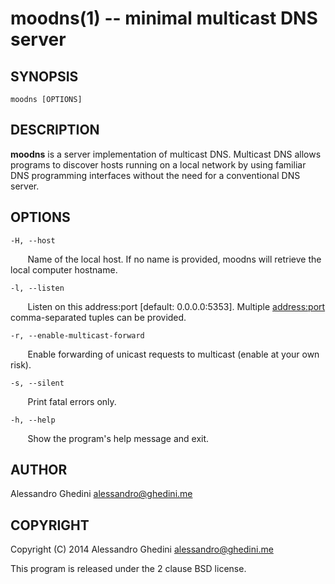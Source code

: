 moodns(1) -- minimal multicast DNS server
=========================================

## SYNOPSIS

`moodns [OPTIONS]`

## DESCRIPTION

**moodns** is a server implementation of multicast DNS. Multicast DNS allows
programs to discover hosts running on a local network by using familiar DNS
programming interfaces without the need for a conventional DNS server.

## OPTIONS ##
`-H, --host`

&nbsp;&nbsp;&nbsp;&nbsp;&nbsp;&nbsp;
Name of the local host. If no name is provided, moodns will retrieve the local
computer hostname.

`-l, --listen`

&nbsp;&nbsp;&nbsp;&nbsp;&nbsp;&nbsp;
Listen on this address:port [default: 0.0.0.0:5353]. Multiple <address:port>
comma-separated tuples can be provided.

`-r, --enable-multicast-forward`

&nbsp;&nbsp;&nbsp;&nbsp;&nbsp;&nbsp;
Enable forwarding of unicast requests to multicast (enable at your own risk).

`-s, --silent`

&nbsp;&nbsp;&nbsp;&nbsp;&nbsp;&nbsp;
Print fatal errors only.

`-h, --help`

&nbsp;&nbsp;&nbsp;&nbsp;&nbsp;&nbsp;
Show the program's help message and exit.

## AUTHOR ##

Alessandro Ghedini <alessandro@ghedini.me>

## COPYRIGHT ##

Copyright (C) 2014 Alessandro Ghedini <alessandro@ghedini.me>

This program is released under the 2 clause BSD license.
